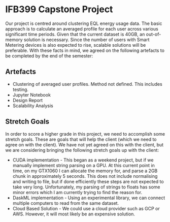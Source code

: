 # IFB399 Capstone Project

Our project is centred around clustering EQL energy usage data. The basic approach is to calculate an averaged profile for each user across various significant time periods. Given that the current dataset is 40GB, an out-of-memory solution is necessary. Since the number of users with Smart Metering devices is also expected to rise, scalable solutions will be preferable. With these facts in mind, we agreed on the following artefacts to be completed by the end of the semester:

## Artefacts
* Clustering of averaged user profiles. Method not defined. This includes testing.
* Jupyter Notebook
* Design Report
* Scalability Analysis


## Stretch Goals
In order to score a higher grade in this project, we need to accomplish some stretch goals. These are goals that will help the client (which we need to agree on with the client). We have not yet agreed on this with the client, but we are considering bringing the following stretch goals up with the client:

* CUDA implementation - This began as a weekend project, but if we manually implement string parsing on a GPU. At this current point in time, on my GTX1060 I can allocate the memory for, and parse a 2GB chunk in approximately 5 seconds. This does not include normalising and writing to file, but if done efficiently these steps are not expected to take very long. Unfortunately, my parsing of strings to floats has some minor errors which I am currently trying to find the reason for.
* DaskML implementation - Using an experimental library, we can connect multiple computers to read from the same dataset.
* Cloud Based Solution - We could use a cloud provider such as GCP or AWS. However, it will most likely be an expensive solution.
